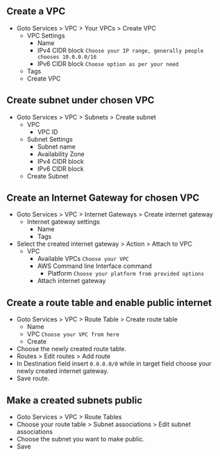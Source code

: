 ## Create a VPC  
* Goto Services > VPC > Your VPCs > Create VPC  
  * VPC Settings
    * Name 
    * IPv4 CIDR block `Choose your IP range, generally people chooses 10.0.0.0/16`
    * IPv6 CIDR block `Choose option as per your need`
  * Tags  
  * Create VPC  

## Create subnet under chosen VPC  
* Goto Services > VPC > Subnets > Create subnet  
  * VPC
    * VPC ID
  * Subnet Settings
    * Subnet name
    * Availability Zone
    * IPv4 CIDR block
    * IPv6 CIDR block
  * Create Subnet

## Create an Internet Gateway for chosen VPC
* Goto Services > VPC > Internet Gateways > Create internet gateway  
  * Internet gateway settings
    * Name 
    * Tags
* Select the created internet gateway > Action > Attach to VPC
  * VPC
    * Available VPCs `Choose your VPC`  
    * AWS Command line Interface command  
      * Platform `Choose your platform from provided options`  
    * Attach internet gateway
    
## Create a route table and enable public internet
* Goto Services > VPC > Route Table > Create route table  
  * Name
  * VPC `Choose your VPC from here`  
  * Create
* Choose the newly created route table.  
* Routes > Edit routes > Add route
* In Destination field insert `0.0.0.0/0` while in target field choose your newly created internet gateway.  
* Save route.  

## Make a created subnets public
* Goto Services > VPC > Route Tables
* Choose your route table > Subnet associations > Edit subnet associations
* Choose the subnet you want to make public.
* Save
